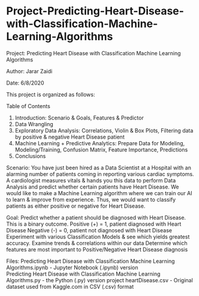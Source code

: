 # Project-Predicting-Heart-Disease-with-Classification-Machine-Learning-Algorithms
Project: Predicting Heart Disease with Classification Machine Learning Algorithms

Author: Jarar Zaidi

Date: 6/8/2020

This project is organized as follows:

Table of Contents

1. Introduction: Scenario & Goals, Features & Predictor
2. Data Wrangling
3. Exploratory Data Analysis: Correlations, Violin & Box Plots, Filtering data by positive & negative Heart Disease patient
4. Machine Learning + Predictive Analytics: Prepare Data for Modeling, Modeling/Training, Confusion Matrix, Feature Importance, Predictions
5. Conclusions

Scenario:
You have just been hired as a Data Scientist at a Hospital with an alarming number of patients coming in reporting various cardiac symptoms.
A cardiologist measures vitals & hands you this data to perform Data Analysis and predict whether certain patients have Heart Disease.
We would like to make a Machine Learning algorithm where we can train our AI to learn & improve from experience. 
Thus, we would want to classify patients as either positive or negative for Heart Disease.


Goal:
Predict whether a patient should be diagnosed with Heart Disease. This is a binary outcome.
  Positive (+) = 1, patient diagnosed with Heart Disease
  Negative (-) = 0, patient not diagnosed with Heart Disease
Experiment with various Classification Models & see which yields greatest accuracy.
Examine trends & correlations within our data
Determine which features are most important to Positive/Negative Heart Disease diagnosis

Files: 
    Predicting Heart Disease with Classification Machine Learning Algorithms.ipynb - Jupyter Notebook (.ipynb) version  
    Predicting Heart Disease with Classification Machine Learning Algorithms.py - the Python (.py) version project
    heartDisease.csv - Original dataset used from Kaggle.com in CSV (.csv) format
    
    
  
    
